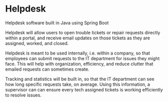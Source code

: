 # Helpdesk
Helpdesk software built in Java using Spring Boot

Helpdesk will allow users to open trouble tickets or repair requests directly within a portal, and receive email updates on those tickets as they are assigned, worked, and closed. 

Helpdesk is meant to be used internally, i.e. within a company, so that employees can submit requests to the IT department for issues they might face. This will help with organization, efficiency, and reduce clutter that emailed requests can sometimes create. 

Tracking and statistics will be built in, so that the IT department can see how long specific requests take, on average. Using this information, a supervisor can can ensure every tech assigned tickets is working efficiently to resolve issues. 
